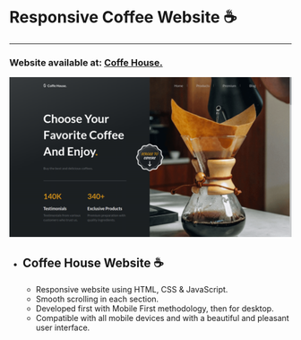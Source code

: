 # Responsive Coffee Website :coffee:
---

### Website available at: [Coffe House.](https://ymychaell.github.io/Coffee-House-Website/)

![Preview](./preview.png)

+ ## Coffee House Website :coffee:
    + Responsive website using HTML, CSS & JavaScript.
    + Smooth scrolling in each section.
    + Developed first with Mobile First methodology, then for desktop.
    + Compatible with all mobile devices and with a beautiful and pleasant user interface.
